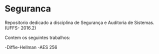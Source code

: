 # Seguranca
Repositorio dedicado a disciplina de Segurança e Auditoria de Sistemas. (UFFS- 2016.2)

Contem os seguintes trabalhos:

-Diffie-Hellman 
-AES 256
